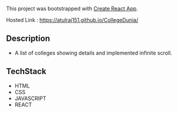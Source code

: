 This project was bootstrapped with [Create React App](https://github.com/facebook/create-react-app).

Hosted Link : https://atulraj151.github.io/CollegeDunia/

## Description
- A list of colleges showing details and implemented infinite scroll.

## TechStack 
- HTML
- CSS
- JAVASCRIPT
- REACT
